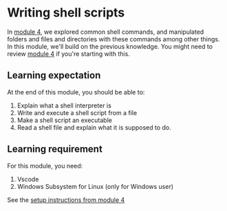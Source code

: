 # Writing shell scripts

In [module 4](../module_4/index.md), we explored common shell commands, and
manipulated folders and files and directories with these commands among other things. In this module, we'll build on the previous knowledge. You might need to review [module 4](../module_4/index.md) if you're starting
with this.

## Learning expectation

At the end of this module, you should be able to:

1. Explain what a shell interpreter is
2. Write and execute a shell script from a file
3. Make a shell script an executable
4. Read a shell file and explain what it is supposed to do.

## Learning requirement

For this module, you need:

1. Vscode
2. Windows Subsystem for Linux (only for Windows user)

See the [setup instructions from module 4](./../module_4/tools/index.md)
